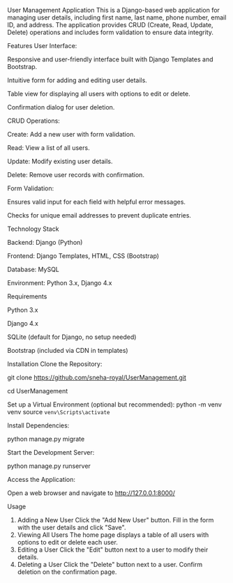 User Management Application
This is a Django-based web application for managing user details, including first name, last name, phone number, email ID, and address. The application provides CRUD (Create, Read, Update, Delete) operations and includes form validation to ensure data integrity.



Features
User Interface:

Responsive and user-friendly interface built with Django Templates and Bootstrap.

Intuitive form for adding and editing user details.

Table view for displaying all users with options to edit or delete.

Confirmation dialog for user deletion.

CRUD Operations:


Create: Add a new user with form validation.

Read: View a list of all users.

Update: Modify existing user details.

Delete: Remove user records with confirmation.

Form Validation:

Ensures valid input for each field with helpful error messages.

Checks for unique email addresses to prevent duplicate entries.


Technology Stack

Backend: Django (Python)

Frontend: Django Templates, HTML, CSS (Bootstrap)

Database:  MySQL

Environment: Python 3.x, Django 4.x


Requirements

Python 3.x

Django 4.x

SQLite (default for Django, no setup needed)

Bootstrap (included via CDN in templates)


Installation
Clone the Repository:

git clone https://github.com/sneha-royal/UserManagement.git

cd UserManagement

Set up a Virtual Environment (optional but recommended):
python -m venv venv
source `venv\Scripts\activate`

Install Dependencies:

python manage.py migrate

Start the Development Server:

python manage.py runserver

Access the Application:

Open a web browser and navigate to http://127.0.0.1:8000/

Usage
1. Adding a New User
Click the "Add New User" button.
Fill in the form with the user details and click "Save".
2. Viewing All Users
The home page displays a table of all users with options to edit or delete each user.
3. Editing a User
Click the "Edit" button next to a user to modify their details.
4. Deleting a User
Click the "Delete" button next to a user. Confirm deletion on the confirmation page.

